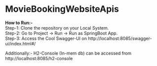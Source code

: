 # MovieBookingWebsiteApis

**How to Run:-**\
Step-1: Clone the repository on your Local System.\
Step-2: Go to Project -> Run -> Run as SpringBoot App.\
Step-3: Access the Cool Swagger-UI on http://localhost:8085/swagger-ui/index.html#/

Additionally:- H2-Console (In-mem db) can be accessed from http://localhost:8085/h2-console
